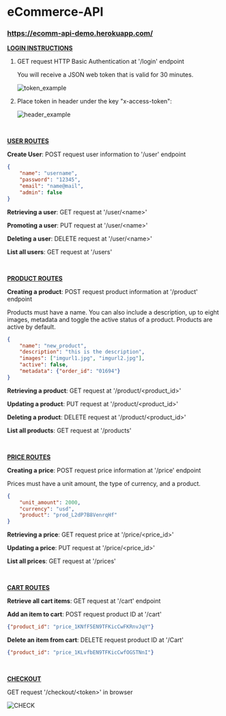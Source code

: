 # eCommerce-API 

### https://ecomm-api-demo.herokuapp.com/

**<u>LOGIN INSTRUCTIONS</u>**

1. GET request HTTP Basic Authentication at '/login' endpoint

   You will receive a JSON web token that is valid for 30 minutes.

   ![token_example](https://user-images.githubusercontent.com/50201165/151583274-b486174b-36d6-4037-9474-0f39c45ad64c.png)

2. Place token in header under the key "x-access-token":

   ![header_example](https://user-images.githubusercontent.com/50201165/151583321-a5e7aee4-be11-42fc-bbda-6e5d5a1093f7.png)

<br>

<u>**USER ROUTES**</u>  

**Create User**: POST request user information to '/user' endpoint

```json
{
    "name": "username", 
    "password": "12345", 
    "email": "name@mail", 
    "admin": false
}
```

**Retrieving a user**: GET request at '/user/&lt;name>'

**Promoting a user**: PUT request at '/user/&lt;name>'

**Deleting a user**: DELETE request at '/user/&lt;name>'

**List all users**: GET request at '/users'

<br>

<u>**PRODUCT ROUTES**</u>  

**Creating a product**: POST request product information at '/product' endpoint

Products must have a name. You can also include a description, up to eight images, metadata and toggle the active status of a product. Products are active by default. 

```json
{
    "name": "new_product", 
    "description": "this is the description",
    "images": ["imgurl1.jpg", "imgurl2.jpg"],
    "active": false,
    "metadata": {"order_id": "01694"}
}
```

**Retrieving a product**: GET request at '/product/&lt;product_id>'

**Updating a product**: PUT request at '/product/&lt;product_id>'

**Deleting a product**: DELETE request at '/product/&lt;product_id>'

**List all products**: GET request at '/products'

<br>

**<u>PRICE ROUTES</u>**  

**Creating a price**: POST request price information at '/price' endpoint

Prices must have a unit amount, the type of currency, and a product.

```json
{
    "unit_amount": 2000, 
    "currency": "usd", 
    "product": "prod_L2dP7B8VenrqHf"
}
```

**Retrieving a price**: GET request price at '/price/<price_id>'

**Updating a price**: PUT request at '/price/<price_id>'

**List all prices**: GET request at '/prices'

<br>

**<u>CART ROUTES</u>**

**Retrieve all cart items**: GET request at '/cart' endpoint

**Add an item to cart**: POST request product ID at '/cart'

```json
{"product_id": "price_1KNfF5EN9TFKicCwFKRnvJqY"}
```

**Delete an item from cart**: DELETE request product ID at '/Cart'

```json
{"product_id": "price_1KLvfbEN9TFKicCwfOGSTNnI"}
```

<br>

**<u>CHECKOUT</u>**

GET request '/checkout/&lt;token>' in browser

![CHECK](https://user-images.githubusercontent.com/50201165/151915325-c30b1a65-951d-445e-9e5a-6d3b1569aa8a.png)
